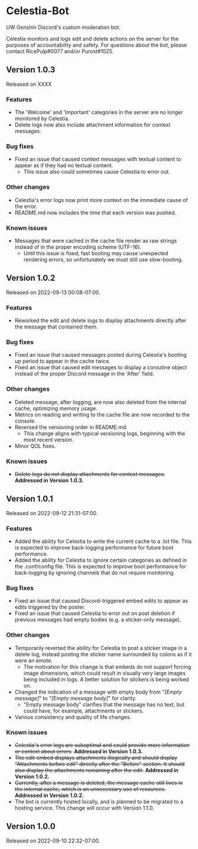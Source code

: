 # Celestia-Bot
UW Genshin Discord's custom moderation bot.

Celestia monitors and logs edit and delete actions on the server for the purposes of accountability and safety.
For questions about the bot, please contact RicePulp#0077 and/or Purost#1025.

## Version 1.0.3
Released on XXXX
### Features
- The 'Welcome' and 'Important' categories in the server are no longer monitored by Celestia.
- Delete logs now also include attachment information for context messages.
### Bug fixes
- Fixed an issue that caused context messages with textual content to appear as if they had no textual content.
  - This issue also could sometimes cause Celestia to error out.
### Other changes
- Celestia's error logs now print more context on the immediate cause of the error.
- README.md now includes the time that each version was pushed.
### Known issues
- Messages that were cached in the cache file render as raw strings instead of in the proper encoding scheme (UTF-16).
  - Until this issue is fixed, fast booting may cause unexpected rendering errors, so unfortunately we must still use 
    slow-booting.

## Version 1.0.2
Released on 2022-09-13 00:08-07:00.
### Features
- Reworked the edit and delete logs to display attachments directly after the message that contained them.
### Bug fixes
- Fixed an issue that caused messages posted during Celestia's booting up period to appear in the cache twice.
- Fixed an issue that caused edit messages to display a coroutine object instead of the proper Discord message in the
'After' field.
### Other changes
- Deleted message, after logging, are now also deleted from the internal cache, optimizing memory usage.
- Metrics on reading and writing to the cache file are now recorded to the console.
- Reversed the versioning order in README.md.
  - This change aligns with typical versioning logs, beginning with the most recent version.
- Minor QOL fixes.
### Known issues
- ~~Delete logs do not display attachments for context messages.~~ **Addressed in Version 1.0.3.**

## Version 1.0.1
Released on 2022-09-12 21:31-07:00.
### Features
- Added the ability for Celestia to write the current cache to a .txt file. This is expected to improve back-logging 
performance for future boot performance.
- Added the ability for Celestia to ignore certain categories as defined in the .conf/config file. This is expected to 
improve boot performance for back-logging by ignoring channels that do not require monitoring.
### Bug fixes
- Fixed an issue that caused Discord-triggered embed edits to appear as edits triggered by the poster.
- Fixed an issue that caused Celestia to error out on post deletion if previous messages had empty bodies 
(e.g. a sticker-only message).
### Other changes
- Temporarily reverted the ability for Celestia to post a sticker image in a delete log, instead posting the sticker 
name surrounded by colons as if it were an emote.
  - The motivation for this change is that embeds do not support forcing image dimensions, which could result in visually
  very large images being included in logs. A better solution for stickers is being worked on.
- Changed the indication of a message with empty body from "_\[Empty message\]_" to "_\[Empty message body\]_" for clarity.
  - "Empty message body" clarifies that the message has no text, but could have, for example, attachments or stickers.
- Various consistency and quality of life changes.
### Known issues
- ~~Celestia's error logs are suboptimal and could provide more information or context about errors.~~ **Addressed in Version
1.0.3.**
- ~~The edit embed displays attachments illogically and should display "Attachments before edit" directly after the "Before"
section. It should also display the attachments remaining after the edit.~~ **Addressed in Version 1.0.2.**
- ~~Currently, after a message is deleted, the message cache still lives in the internal cache, which is an unnecessary
use of resources.~~ **Addressed in Version 1.0.2.**
- The bot is currently hosted locally, and is planned to be migrated to a hosting service. This change will occur with 
Version 1.1.0.

## Version 1.0.0
Released on 2022-09-10 22:32-07:00.